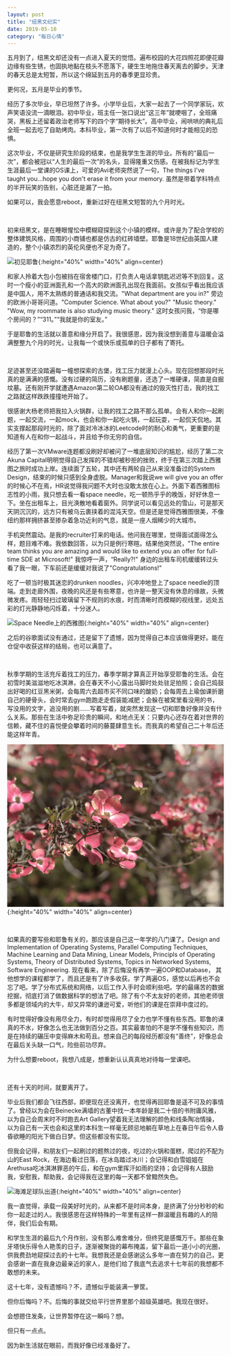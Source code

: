 ```yaml
---
layout: post
title: "纽黑文纪实"
date: 2019-05-10
category: "每日心情"
---
```


五月到了，纽黑文却还没有一点进入夏天的觉悟。遍布校园的大花四照花即便花瓣边缘有些生锈，也固执地黏在枝头不愿落下，硬生生地拖住春天离去的脚步。天津的春天总是太短暂，所以这个绵延到五月的春季更显珍贵。

更何况，五月是毕业的季节。
<!--more-->

经历了多次毕业，早已坦然了许多。小学毕业后，大家一起去了一个同学家玩，欢声笑语没流一滴眼泪。初中毕业，班主任一张口说出“这三年”就哽咽了，全班痛哭，黑板上还留着政治老师写下的四个字“期待长大”。高中毕业，闹哄哄的典礼后全班一起去吃了自助烤肉。本科毕业，第一次有了以后不知道何时才能相见的恐惧。

这次毕业，不仅是研究生阶段的结束，也是我学生生涯的毕业。所有的“最后一次”，都会被冠以“人生的最后一次”的名头，显得隆重又伤感。在被我标记为学生生涯最后一堂课的OS课上，可爱的Avi老师突然说了一句，The things I've taught you…hope you don't erase it from your memory. 虽然是带着学科特点的半开玩笑的告别，心脏还是漏了一拍。

如果可以，我会愿意reboot，重新过好在纽黑文短暂的九个月时光。

&nbsp;&nbsp;

初来纽黑文，是在睡眼惺忪中模糊窥探到这个小镇的模样。或许是为了配合学校的整体建筑风格，周围的小商铺也都是仿古的红砖墙壁。耶鲁是18世纪由英国人建造的，整个小镇浓烈的英伦风便也不足为奇了。

![初见耶鲁](/image/IMG_0370.JPG){:height="40%" width="40%" align=center}

和家人拎着大包小包被挡在宿舍楼门口，打负责人电话拿钥匙迟迟等不到回复。这时一个瘦小的亚洲面孔和一个高大的欧洲面孔出现在我面前。女孩似乎看出我应该是中国人，用不太熟练的普通话和我交流。"What department are you in?" 旁边的欧洲小哥哥问道。"Computer Science. What about you?" "Music theory." "Wow, my roommate is also studying music theory." 这时女孩问我，“你是哪个房间的？”“311。”“我就是你的室友。”

于是耶鲁的生活就以善意和缘分开启了。我很感恩，因为我没想到善意与温暖会溢满整整九个月的时光，让我每一个或快乐或孤单的日子都有了寄托。

&nbsp;&nbsp;

足迹甚至还没踏遍每一幢想探索的古堡，找工压力就漫上心头。现在回想那段时光真的是满满的感慨。没有过硬的简历，没有刷题量，还选了一堆硬课，简直是自掘坟墓。还有刚开学就遭遇Amazon第二轮OA都没有通过的毁灭性打击，我的找工之路就这样跌跌撞撞地开始了。

很感谢大杨老师把我拉入火锅群，让我的找工之路不那么孤单。会有人和你一起刷题，一起交流，一起mock，也会和你一起吃火锅，一起玩耍，一起侃天侃地。其实支撑起那段时光的，除了面对冷冰冰的Leetcode时的耐心和勇气，更重要的是知道有人在和你一起战斗，并且给予你无穷的自信。

经历了第一次VMware连题都没刷好却被问了一堆底层知识的尴尬，经历了第二次Akuna Capital明明觉得自己发挥的不错却被秒拒的挫败，终于在第三次踏上西雅图之旅时成功上岸。连续面了五轮，其中还有两轮自己从来没准备过的System Design，结束的时候只感到全身虚脱。Manager和我说we will give you an offer的时候心不在焉，HR说觉得我问题不大时也没敢太放在心上。外面下着西雅图标志性的小雨，我只想去看一看space needle，吃一顿热乎乎的晚饭，好好休息一下。坐在出租车上，目光涣散地看着窗外。同学说可以看见远处的雪山，可是那天天阴沉沉的，远方只有被乌云裹挟着的混沌天空。但是还是觉得西雅图很美，不像纽约那样拥挤甚至掺杂着急功近利的气息，就是一座人烟稀少的大城市。

手机突然震动。是我的recruiter打来的电话。他问我在哪里，觉得面试面得怎么样，题目难不难。我依数回答，以为只是例行寒暄。结果他突然说，"The entire team thinks you are amazing and would like to extend you an offer for full-time SDE at Microsoft!" 我惊呼一声，“Really?!" 身边的出租车司机缓缓转过头看了我一眼，下车前还是缓缓对我说了"Congratulations!"

吃了一顿当时极其迷恋的drunken noodles，兴冲冲地登上了space needle的顶端。走到走廊外围，夜晚的风还是有些寒意，也许是一整天没有休息的缘故，头微微发疼。雨轻轻扫过玻璃留下不规则的水痕，时而清晰时而模糊的视线里，远处五彩的灯光静静地闪烁着，十分迷人。

![Space Needle上的西雅图](/image/IMG_1928.JPG){:height="40%" width="40%" align=center}

之后的谷歌面试没有通过，还是留下了遗憾，因为觉得自己本应该做得更好。能在仓促中收获这样的结局，也可以满意了。

&nbsp;&nbsp;

秋季学期的生活充斥着找工的压力，春季学期才算真正开始享受耶鲁的生活。会在初雪时美滋滋地吃冰淇淋，会在春天不小心露出马脚时处处驻足拍照；会自己捣鼓出好喝的红豆黑米粥，会每周六去超市买不同口味的酸奶；会每周去上瑜伽课折磨自己的硬骨头，会时常去gym跑跑走走假装能减肥；会躲在被窝里看没用的书，写没用的文字，追没用的剧……写着写着，就突然发现这一切和耶鲁好像并没有什么关系。那些在生活中弥足珍贵的瞬间，和地点无关：只要内心还存在着对世界的信赖，藏不住的喜悦便会攀着时间的藤蔓肆意生长。而我真的希望自己二十年后还能这样年青。

![遍布校园的大花四照花](/image/IMG_E4350.JPG){:height="40%" width="40%" align=center}

&nbsp;&nbsp;

如果真的要写些和耶鲁有关的，那应该是自己这一年学的八门课了。Design and Implementation of Operating Systems, Parallel Computing Techniques, Machine Learning and Data Mining, Linear Models, Principls of Operating Systems, Theory of Distributed Systems, Topics in Networked Systems, Software Engineering. 现在看来，除了后悔没有再学一遍OOP和Database， 其他想学的课程都学了，而且还是有了许多收获。学了两遍OS，感觉以后再也不会忘了吧。学了分布式系统和网络，以后工作入手时会顺利些吧。学的最痛苦的数据挖掘，彻底打消了做数据科学的想法了吧。除了有个不太友好的老师，其他老师很多都是领域内的大牛，却又异常的谦逊可爱，听他们的课是在崇拜中度过的。

有时觉得好像没有用尽全力，有时却觉得用尽了全力也学不懂有些东西。耶鲁的课真的不水，好像怎么也无法做到百分之百。其实最害怕的不是学不懂有些知识，而是在持续的碾压中变得麻木和苟且。想来自己的每段经历都没有“善终”，好像总会在最后关头缺一口气，险些前功尽弃。

为什么想要reboot，我想八成是，想重新认认真真地对待每一堂课吧。

&nbsp;&nbsp;

还有十天的时间，就要离开了。

毕业后我们都会飞往西部，即便现在还没离开，也觉得再回耶鲁是遥不可及的事情了。曾经以为会在Beinecke满墙的古董中找一本年龄是我二十倍的书附庸风雅，以为自己会周末时不时跑去Art Gallery望着我无法理解的颜色和线条陶冶情操，以为自己有一天也会和这里的本科生一样毫无顾忌地躺在草地上在春日午后令人昏昏欲睡的阳光下做白日梦。但这些都没有实现。

但我会记得，和朋友们一起刷过的题熬过的夜，吃过的火锅和蛋糕，爬过的不配为山的East Rock，在海边看过日落，在冰岛踏过冰川；会记得和白雪姐姐在Arethusa吃冰淇淋罪恶的午后，和在gym里挥汗如雨的坚持；会记得有人鼓励我，安慰我，帮助我，会记得我在这里的每一天都不曾黯然失色。

![海滩足球队出道](/image/IMG_4261.JPG){:height="40%" width="40%" align=center}

我一直觉得，承载一段美好时光的，从来都不是时间本身，是挤满了分分秒秒的和你一起走过的人。我很感恩在这样特殊的一年里有这样一群温暖且有趣的人的陪伴，我们后会有期。

和学生生涯的最后九个月作别，没有那么难舍难分，但终究是感慨万千。那些在象牙塔快乐得令人艳羡的日子，逐渐被聚拢的幕布掩盖，留下最后一道小小的光圈，供我费劲地窥探过去的十七年。我想我还是会感谢这么多年一直在努力的自己，更会感谢一直在我身边最亲近的家人，是他们给了我底气去追求十七年前的我想都不敢想的未来。

这十七年，没有遗憾吗？不，遗憾似乎能装满一箩筐。

但你后悔吗？不。后悔的事就交给平行世界里那个超级英雄吧。我现在很好。

会想摁住发条，让世界暂停在这一瞬吗？想。

但只有一点点。

因为新生活就在眼前，而我好像已经准备好了。

